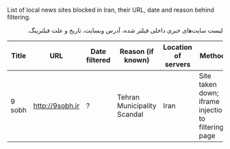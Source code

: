 List of local news sites blocked in Iran, their URL, date and reason behind filtering.
<p dir="rtl" align="right">لیست سایت‌های خبری داخلی فیلتر شده، آدرس وبسایت، تاریخ و علت فیلترینگ.</p>


Title | URL | Date filtered | Reason (if known) | Location of servers | Method |
------|-----|---------------|-------------------|---------------------|--------|
9 sobh | http://9sobh.ir | ? | Tehran Municipality Scandal | Iran | Site taken down; iframe injection to filtering page


